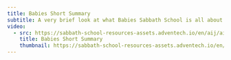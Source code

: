 ```yaml
---
title: Babies Short Summary
subtitle: A very brief look at what Babies Sabbath School is all about.
video:
  - src: https://sabbath-school-resources-assets.adventech.io/en/aij/aij-training-videos/assets/en-aij-babies-short-summary.mp4
    title: Babies Short Summary
    thumbnail: https://sabbath-school-resources-assets.adventech.io/en/aij/aij-training-videos/assets/en-aij-babies-short-summary.webp
---
```

